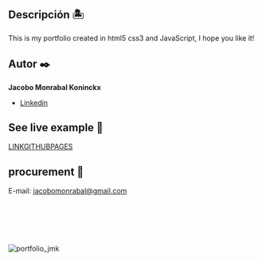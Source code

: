 ## Descripción 🏝️
This is my portfolio created in html5 css3 and JavaScript, I hope you like it!

## Autor ✒️
**Jacobo Monrabal Koninckx**

* [Linkedin](https://www.linkedin.com/in/jacobomk)

## See live example 👀
[LINKGITHUBPAGES](https://jacobomk.github.io/my-portfolio-js)

## procurement 🧾
E-mail: jacobomonrabal@gmail.com

<br><br><br><br><br>
![portfolio_jmk](https://github.com/jacobomk/my-portfolio-js/assets/118301551/d998a59a-993b-4e66-a67f-e0b2d5af5829)
